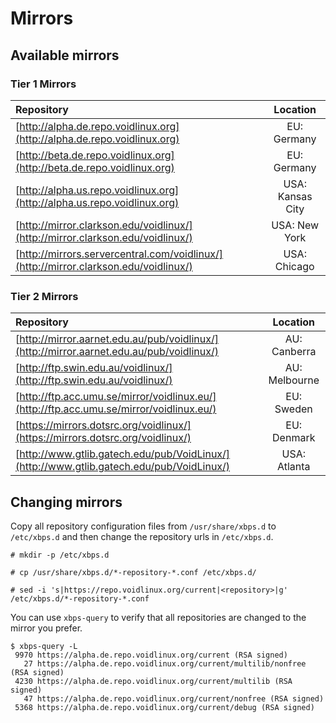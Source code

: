 # Mirrors

## Available mirrors

### Tier 1 Mirrors

| Repository | Location |
|:--------|:-------:|
| [http://alpha.de.repo.voidlinux.org](http://alpha.de.repo.voidlinux.org) | EU: Germany |
| [http://beta.de.repo.voidlinux.org](http://beta.de.repo.voidlinux.org) | EU: Germany |
| [http://alpha.us.repo.voidlinux.org](http://alpha.us.repo.voidlinux.org) | USA: Kansas City |
| [http://mirror.clarkson.edu/voidlinux/](http://mirror.clarkson.edu/voidlinux/) | USA: New York |
| [http://mirrors.servercentral.com/voidlinux/](http://mirror.clarkson.edu/voidlinux/) | USA: Chicago |

### Tier 2 Mirrors


| Repository | Location |
|:--------|:-------:|
| [http://mirror.aarnet.edu.au/pub/voidlinux/](http://mirror.aarnet.edu.au/pub/voidlinux/) | AU: Canberra |
| [http://ftp.swin.edu.au/voidlinux/](http://ftp.swin.edu.au/voidlinux/) | AU: Melbourne |
| [http://ftp.acc.umu.se/mirror/voidlinux.eu/](http://ftp.acc.umu.se/mirror/voidlinux.eu/) | EU: Sweden |
| [https://mirrors.dotsrc.org/voidlinux/](https://mirrors.dotsrc.org/voidlinux/) | EU: Denmark |
| [http://www.gtlib.gatech.edu/pub/VoidLinux/](http://www.gtlib.gatech.edu/pub/VoidLinux/) | USA: Atlanta |



## Changing mirrors

Copy all repository configuration files from `/usr/share/xbps.d` to
`/etc/xbps.d` and then change the repository urls in `/etc/xbps.d`.

```
# mkdir -p /etc/xbps.d
```
```
# cp /usr/share/xbps.d/*-repository-*.conf /etc/xbps.d/
```
```
# sed -i 's|https://repo.voidlinux.org/current|<repository>|g' /etc/xbps.d/*-repository-*.conf
```

You can use `xbps-query` to verify that all repositories are changed
to the mirror you prefer.

```
$ xbps-query -L
 9970 https://alpha.de.repo.voidlinux.org/current (RSA signed)
   27 https://alpha.de.repo.voidlinux.org/current/multilib/nonfree (RSA signed)
 4230 https://alpha.de.repo.voidlinux.org/current/multilib (RSA signed)
   47 https://alpha.de.repo.voidlinux.org/current/nonfree (RSA signed)
 5368 https://alpha.de.repo.voidlinux.org/current/debug (RSA signed)
```
